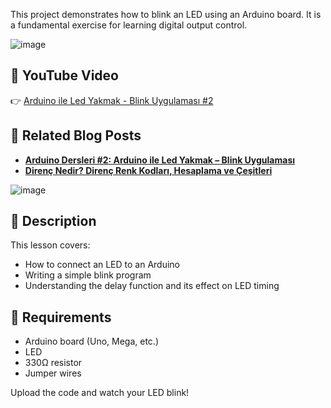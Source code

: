 This project demonstrates how to blink an LED using an Arduino board. It is a fundamental exercise for learning digital output control.

![image](https://github.com/user-attachments/assets/3bb06dcc-de02-4811-9819-9e429e05e088)

## 🎥 YouTube Video
👉 [Arduino ile Led Yakmak - Blink Uygulaması #2](https://www.youtube.com/watch?v=iIlXHo9wG3Q)

## 📖 Related Blog Posts
- **[Arduino Dersleri #2: Arduino ile Led Yakmak – Blink Uygulaması](https://maker.robotistan.com/arduino-ders-1-led-yakip-sondurme-blink/?utm_source=youtube&utm_medium=kart)**
- **[Direnç Nedir? Direnç Renk Kodları, Hesaplama ve Çeşitleri](https://maker.robotistan.com/direnc/?utm_source=youtube&utm_medium=kart)**
  
![image](https://github.com/user-attachments/assets/3b015818-fb68-4eea-993a-eebb28b6493d)

## 📝 Description
This lesson covers:
- How to connect an LED to an Arduino
- Writing a simple blink program
- Understanding the delay function and its effect on LED timing

## 🔧 Requirements
- Arduino board (Uno, Mega, etc.)
- LED
- 330Ω resistor
- Jumper wires

Upload the code and watch your LED blink!
